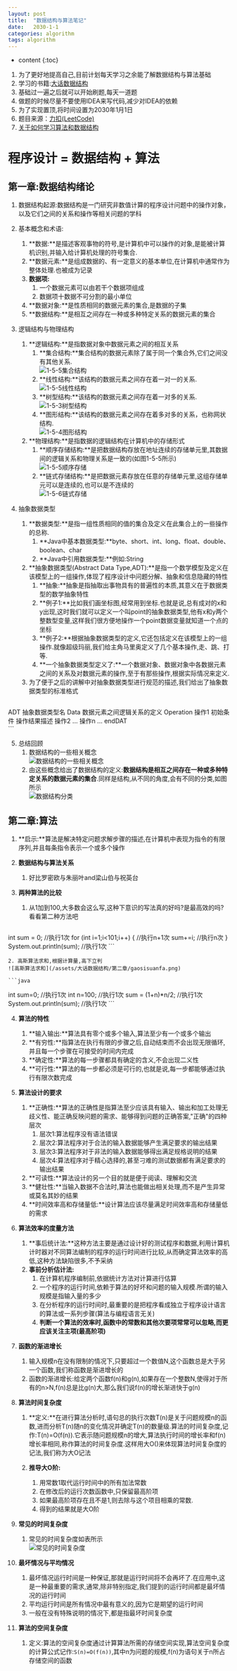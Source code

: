 ```yaml
---
layout: post
title:  "数据结构与算法笔记"
date:   2030-1-1
categories: algorithm
tags: algorithm
---
```


* content
{:toc}

1. 为了更好地提高自己,目前计划每天学习之余能了解数据结构与算法基础
2. 学习的书籍:[大话数据结构](https://book.douban.com/subject/6424904/)
3. 基础过一遍之后就可以开始刷题,每天一道题
4. 做题的时候尽量不要使用IDEA来写代码,减少对IDEA的依赖
5. 为了实现置顶,将时间设置为2030年1月1日
6. 题目来源：[力扣(LeetCode)](https://leetcode-cn.com)
7. [关于如何学习算法和数据结构](https://www.zhihu.com/question/313828787)









# 程序设计 = 数据结构 + 算法
## 第一章:数据结构绪论
1. 数据结构起源:数据结构是一门研究非数值计算的程序设计问题中的操作对象，以及它们之间的关系和操作等相关问题的学科

2. 基本概念和术语:
    1. **数据:**是描述客观事物的符号,是计算机中可以操作的对象,是能被计算机识别,并输入给计算机处理的符号集合.
    2. **数据元素:**是组成数据的、有一定意义的基本单位,在计算机中通常作为整体处理.也被成为记录
    3. **数据项:**
        1. 一个数据元素可以由若干个数据项组成
        2. 数据项十数据不可分割的最小单位
    4. **数据对象:**是性质相同的数据元素的集合,是数据的子集
    5. **数据结构:**是相互之间存在一种或多种特定关系的数据元素的集合

3. 逻辑结构与物理结构
    1. **逻辑结构:**是指数据对象中数据元素之间的相互关系
        1. **集合结构:**集合结构的数据元素除了属于同一个集合外,它们之间没有其他关系.  
            ![1-5-5集合结构](/assets/大话数据结构/第一章/1.5.1.png)
        2. **线性结构:**该结构的数据元素之间存在着一对一的关系.  
            ![1-5-5线性结构](/assets/大话数据结构/第一章/1.5.2.png)
        3. **树型结构:**该结构的数据元素之间存在着一对多的关系.   
            ![1-5-3树型结构](/assets/大话数据结构/第一章/1.5.3.png)
        4. **图形结构:**该结构的数据元素之间存在着多对多的关系，也称网状结构.  
            ![1-5-4图形结构](/assets/大话数据结构/第一章/1.5.4.png)
    2. **物理结构:**是指数据的逻辑结构在计算机中的存储形式
        1. **顺序存储结构:**是把数据结构存放在地址连续的存储单元里,其数据间的逻辑关系和物理关系是一致的(如图1-5-5所示)  
            ![1-5-5顺序存储](/assets/大话数据结构/第一章/1.5.5.png)
        2. **链式存储结构:**是把数据元素存放在任意的存储单元里,这组存储单元可以是连续的,也可以是不连续的   
            ![1-5-6链式存储](/assets/大话数据结构/第一章/1.5.6.png)
4. 抽象数据类型
    1. **数据类型:**是指一组性质相同的值的集合及定义在此集合上的一些操作的总称.  
        1. **Java中基本数据类型:**byte、short、int、long、float、double、boolean、char
        2. **Java中引用数据类型:**例如:String
    2. **抽象数据类型(Abstract Data Type,ADT):**是指一个数学模型及定义在该模型上的一组操作,体现了程序设计中问题分解、抽象和信息隐藏的特性
        1. **抽象:**抽象是指抽取出事物具有的普遍性的本质,其意义在于数据类型的数学抽象特性
        2. **例子1:**比如我们画坐标图,经常用到坐标.也就是说,总有成对的x和y出现,这时我们就可以定义一个叫point的抽象数据类型,他有x和y两个整数型变量,这样我们很方便地操作一个point数据变量就知道一个点的坐标
        3. **例子2:**根据抽象数据类型的定义,它还包括定义在该模型上的一组操作.就像超级玛丽,我们给主角马里奥定义了几个基本操作,走、跳、打等.
        4. **一个抽象数据类型定义了:**一个数据对象、数据对象中各数据元素之间的关系及对数据元素的操作,至于有那些操作,根据实际情况来定义.
    3. 为了便于之后的讲解中对抽象数据类型进行规范的描述,我们给出了抽象数据类型的标准格式

    ```
ADT 抽象数据类型名
Data
    数据元素之间逻辑关系的定义
Operation
    操作1
        初始条件
        操作结果描述
    操作2
        ...
    操作n
        ...
endDAT        
    ```

5. 总结回顾
    1. 数据结构的一些相关概念   
    ![数据结构的一些相关概念 ](/assets/大话数据结构/第一章/1.7.1.png)
    2. 由这些概念给出了数据结构的定义:**数据结构是相互之间存在一种或多种特定关系的数据元素的集合**.同样是结构,从不同的角度,会有不同的分类,如图所示   
    ![数据结构分类](/assets/大话数据结构/第一章/1.7.2.png) 

## 第二章:算法
1. **启示:**算法是解决特定问题求解步骤的描述,在计算机中表现为指令的有限序列,并且每条指令表示一个或多个操作
2. **数据结构与算法关系**
    1. 好比罗密欧与朱丽叶and梁山伯与祝英台
3. **两种算法的比较**
    1. 从1加到100,大多数会这么写,这种下意识的写法真的好吗?是最高效的吗?看看第二种方法吧

    ```java
int sum = 0; //执行1次
for (int i=1;i<101;i++) { //执行n+1次
    sum+=i; //执行n次
}
System.out.println(sum); //执行1次
    ```

    2. 高斯算法求和,根据计算量,高下立判
    ![高斯算法求和](/assets/大话数据结构/第二章/gaosisuanfa.png)

    ```java
int sum=0;  //执行1次
int n=100;  //执行1次
sum = (1+n)*n/2;  //执行1次
System.out.println(sum); //执行1次
    ```

4. **算法的特性**
    1. **输入输出:**算法具有零个或多个输入,算法至少有一个或多个输出
    2. **有穷性:**指算法在执行有限的步骤之后,自动结束而不会出现无限循环,并且每一个步骤在可接受的时间内完成
    3. **确定性:**算法的每一步骤都具有确定的含义,不会出现二义性
    4. **可行性:**算法的每一步都必须是可行的,也就是说,每一步都能够通过执行有限次数完成

5. **算法设计的要求**
    1. **正确性:**算法的正确性是指算法至少应该具有输入、输出和加工处理无歧义性、能正确反映问题的需求、能够得到问题的正确答案,"正确"的四种层次
        1. 层次1:算法程序没有语法错误
        2. 层次2:算法程序对于合法的输入数据能够产生满足要求的输出结果
        3. 层次3:算法程序对于非法的输入数据能够得出满足规格说明的结果
        4. 层次4:算法程序对于精心选择的,甚至刁难的测试数据都有满足要求的输出结果
    2. **可读性:**算法设计的另一个目的就是便于阅读、理解和交流
    3. **健壮性:**当输入数据不合法时,算法也能做出相关处理,而不是产生异常或莫名其妙的结果
    4. **时间效率高和存储量低:**设计算法应该尽量满足时间效率高和存储量低的需求

6. **算法效率的度量方法**
    1. **事后统计法:**这种方法主要是通过设计好的测试程序和数据,利用计算机计时器对不同算法编制的程序的运行时间进行比较,从而确定算法效率的高低,这种方法缺陷很多,不予采纳
    2. **事前分析估计法:**
        1. 在计算机程序编制前,依据统计方法对计算进行估算
        2. 一个程序的运行时间,依赖于算法的好坏和问题的输入规模.所谓的输入规模是指输入量的多少
        3. 在分析程序的运行时间时,最重要的是把程序看成独立于程序设计语言的算法或一系列步骤(算法与编程语言无关)
        4. **判断一个算法的效率时,函数中的常数和其他次要项常常可以忽略,而更应该关注主项(最高阶项)**

7. **函数的渐进增长**
    1. 输入规模n在没有限制的情况下,只要超过一个数值N,这个函数总是大于另一个函数,我们称函数是渐进增长的
    2. 函数的渐进增长:给定两个函数f(n)和g(n),如果存在一个整数N,使得对于所有的n>N,f(n)总是比g(n)大,那么我们说f(n)的增长渐进快于g(n)

8. **算法时间复杂度**
    1. **定义:**在进行算法分析时,语句总的执行次数T(n)是关于问题规模n的函数,进而分析T(n)随n的变化情况并确定T(n)的数量级.算法的时间复杂度,记作:T(n)=O(f(n)).它表示随问题规模n的增大,算法执行时间的增长率和f(n)增长率相同,称作算法的时间复杂度.这样用大O()来体现算法时间复杂度的记法,我们称为大O记法

    2. **推导大O阶:**
        1. 用常数1取代运行时间中的所有加法常数
        2. 在修改后的运行次数函数中,只保留最高阶项
        3. 如果最高阶项存在且不是1,则去除与这个项目相乘的常数.
        4. 得到的结果就是大O阶

9. **常见的时间复杂度** 
    1. 常见的时间复杂度如表所示  
    ![常见的时间复杂度](/assets/大话数据结构/第二章/2.7.1.png) 
10. **最坏情况与平均情况**
    1. 最坏情况运行时间是一种保证,那就是运行时间将不会再坏了.在应用中,这是一种最重要的需求,通常,除非特别指定,我们提到的运行时间都是最坏情况的运行时间
    2. 平均运行时间是所有情况中最有意义的,因为它是期望的运行时间
    3. 一般在没有特殊说明的情况下,都是指最坏时间复杂度
11. **算法的空间复杂度**
    1. 定义:算法的空间复杂度通过计算算法所需的存储空间实现,算法空间复杂度的计算公式记作:`S(n)=O(f(n))`,其中n为问题的规模,f(n)为语句关于n所占存储空间的函数

















